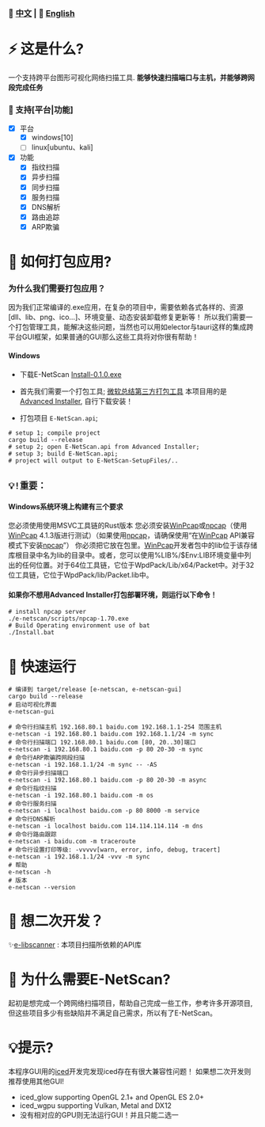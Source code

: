 ### 📄 [中文](README.md)  | 📄  [English](EN.md)

# ⚡ 这是什么?

一个支持跨平台图形可视化网络扫描工具. **能够快速扫描端口与主机，并能够跨网段完成任务**

### 🤔 支持[平台|功能]
+ [x] 平台
    - [x] windows[10]
    - [ ] linux[ubuntu、kali]
+ [x] 功能
    - [x] 指纹扫描
    - [x] 异步扫描
    - [x] 同步扫描
    - [x] 服务扫描
    - [x] DNS解析
    - [x] 路由追踪
    - [x] ARP欺骗

# 🔭 如何打包应用?
### 为什么我们需要打包应用？
因为我们正常编译的.exe应用，在复杂的项目中，需要依赖各式各样的、资源[dll、lib、png、ico...]、环境变量、动态安装卸载修复更新等！
所以我们需要一个打包管理工具，能解决这些问题，当然也可以用如elector与tauri这样的集成跨平台GUI框架，如果普通的GUI那么这些工具将对你很有帮助！

#### Windows
- 下载E-NetScan
[Install-0.1.0.exe](https://github.com/EternalNight996/e-netscan/releases/download/v0.1.0/Installe.exe)

- 首先我们需要一个打包工具;
[微软总结第三方打包工具](https://docs.microsoft.com/zh-cn/windows/msix/desktop/desktop-to-uwp-third-party-installer)
本项目用的是[Advanced Installer](https://www.advancedinstaller.com/), 自行下载安装！

- 打包项目 `E-NetScan.api`;
```
# setup 1; compile project
cargo build --release
# setup 2; open E-NetScan.api from Advanced Installer;
# setup 3; build E-NetScan.api;
# project will output to E-NetScan-SetupFiles/..
```

## `💡!重要：`
#### Windows系统环境上构建有三个要求
您必须使用使用MSVC工具链的Rust版本
您必须安装[WinPcap](https://www.winpcap.org/)或[npcap](https://nmap.org/npcap/)（使用[WinPcap](https://www.winpcap.org/) 4.1.3版进行测试）（如果使用[npcap](https://nmap.org/npcap/)，请确保使用“在[WinPcap](https://www.winpcap.org/) API兼容模式下安装[npcap](https://nmap.org/npcap/)”）
你必须把它放在包里。[WinPcap](https://www.winpcap.org/)开发者包中的lib位于该存储库根目录中名为lib的目录中。或者，您可以使用%LIB%/$Env:LIB环境变量中列出的任何位置。对于64位工具链，它位于WpdPack/Lib/x64/Packet中。对于32位工具链，它位于WpdPack/lib/Packet.lib中。
#### 如果你不想用Advanced Installer打包部署环境，则运行以下命令！
```
# install npcap server
./e-netscan/scripts/npcap-1.70.exe
# Build Operating environment use of bat
./Install.bat
```

# 🚀 快速运行
```
# 编译到 target/release [e-netscan, e-netscan-gui]
cargo build --release
# 启动可视化界面
e-netscan-gui

# 命令行扫描主机 192.168.80.1 baidu.com 192.168.1.1-254 范围主机
e-netscan -i 192.168.80.1 baidu.com 192.168.1.1/24 -m sync
# 命令行扫描端口 192.168.80.1 baidu.com [80, 20..30]端口 
e-netscan -i 192.168.80.1 baidu.com -p 80 20-30 -m sync
# 命令行ARP欺骗跨网段扫描
e-netscan -i 192.168.1.1/24 -m sync -- -AS
# 命令行异步扫描端口
e-netscan -i 192.168.80.1 baidu.com -p 80 20-30 -m async
# 命令行指纹扫描
e-netscan -i 192.168.80.1 baidu.com -m os
# 命令行服务扫描
e-netscan -i localhost baidu.com -p 80 8000 -m service
# 命令行DNS解析
e-netscan -i localhost baidu.com 114.114.114.114 -m dns
# 命令行路由跟踪
e-netscan -i baidu.com -m traceroute
# 命令行设置打印等级: -vvvvv[warn, error, info, debug, tracert]
e-netscan -i 192.168.1.1/24 -vvv -m sync
# 帮助
e-netscan -h
# 版本
e-netscan --version
```

# 🙋 想二次开发？
✨[e-libscanner](https://github.com/EternalNight996/e-libscanner) : 本项目扫描所依赖的API库

# 🤔 为什么需要E-NetScan?
起初是想完成一个跨网络扫描项目，帮助自己完成一些工作，参考许多开源项目,但这些项目多少有些缺陷并不满足自己需求，所以有了E-NetScan。

# 💡提示?
本程序GUI用的[iced](https://github.com/iced-rs/iced)开发完发现iced存在有很大兼容性问题！
如果想二次开发则推荐使用其他GUI!
- iced_glow supporting OpenGL 2.1+ and OpenGL ES 2.0+
- iced_wgpu supporting Vulkan, Metal and DX12
- 没有相对应的GPU则无法运行GUI！并且只能二选一